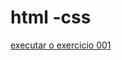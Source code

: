 # html -css

<a href="https://flaviooprogramador.github.io/html-css/modulo_1/ex001/index.html">executar o exercicio 001 </a>